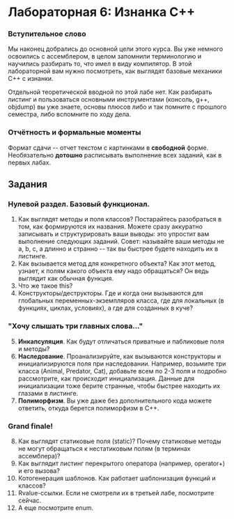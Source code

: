 # Лабораторная 6: Изнанка С++


### Вступительное слово

Мы наконец добрались до основной цели этого курса. Вы уже немного освоились с ассемблером, в целом запомнили терминологию и научились разбирать то, что имел в виду компилятор. В этой лабораторной вам нужно посмотреть, как выглядят базовые механики C++ с изнанки.

Отдельной теоретической вводной по этой лабе нет. Как разбирать листинг и пользоваться основными инструментами (консоль, g++, objdump) вы уже знаете, основы плюсов либо и так помните с прошлого семестра, либо вспомните по ходу дела.

### Отчётность и формальные моменты

Формат сдачи -- отчет текстом с картинками в **свободной** форме. Необязательно **дотошно** расписывать выполнение всех заданий, как в первых лабах.

## Задания

### Нулевой раздел. Базовый функционал.

1. Как выглядят методы и поля классов? Постарайтесь разобраться в том, как формируются их названия. Можете сразу аккуратно записывать и структурировать ваши выводы: это упростит вам выполнение следующих заданий. Совет: называйте ваши методы не a, b, c, а длинно и странно -- так вы быстрее будете находить их в листинге.
2. Как вызывается метод для конкретного объекта? Как этот метод, узнает, к полям какого объекта ему надо обращаться? Он ведь выглядит как обычная функция.
3. Что же такое this?
4. Конструкторы/деструкторы. Где и когда они вызываются для глобальных переменных-экземпляров класса, где для локальных (в функциях, циклах, условиях), а где для созданных в куче?

### "Хочу слышать три главных слова..."

5. **Инкапсуляция**. Как будут отличаться приватные и пабликовые поля и методы?
6. **Наследование**. Проанализируйте, как вызываются конструкторы и инициализируются поля при наследовании. Например, возьмите три класса (Animal, Predator, Cat), добавьте всем по 2-3 поля и подробно рассмотрите, как происходит инициализация. Данные для инициализации тоже берите странные, чтобы быстрее находить их глазами в листинге.
7. **Полиморфизм**. Вы уже даже без дополнительного кода можете ответить, откуда берется полиморфизм в С++. 

### Grand finale! 

8. Как выглядят статиковые поля (static)? Почему статиковые методы не могут обращаться к нестатиковым полям (в терминах ассемблера)?
9. Как выглядит листинг перекрытого оператора (например, operator+) и его вызова?
10. Котогенерация шаблонов. Как работает шаблонизация функций и классов?
11. Rvalue-ссылки. Если не смотрели их в третьей лабе, посмотрите сейчас.
12. А еще посмотрите enum.
